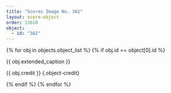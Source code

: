 ```yaml
---
title: "Scores Image No. 361"
layout: score-object
order: 13610
object:
  - id: "361"
---
```


{% for obj in objects.object_list %}
{% if obj.id == object[0].id %}

{{ obj.extended_caption }}

{{ obj.credit }} {.object-credit}

{% endif %}
{% endfor %}

